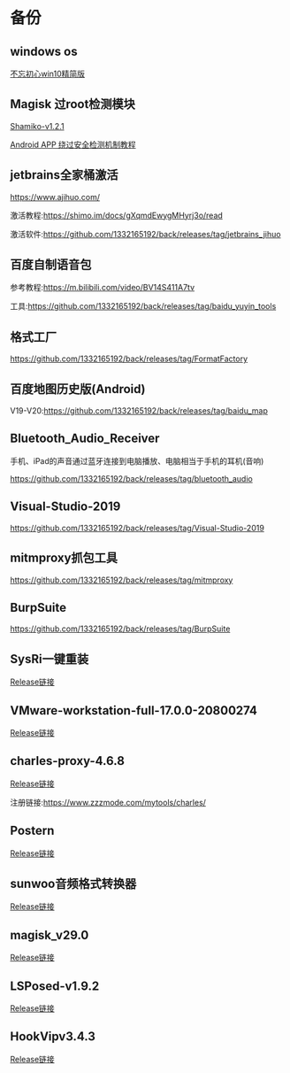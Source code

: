 # 备份
## windows os
[不忘初心win10精简版](https://github.com/1332165192/back/releases/tag/win_10)
## Magisk 过root检测模块

[Shamiko-v1.2.1](https://github.com/1332165192/back/releases/tag/Shamiko-v1.2.1-383-back)

[Android APP 绕过安全检测机制教程](https://xz.aliyun.com/t/12858?time__1311=GqGxuDcDRD9AitD%2FYriQGkQjdGIhS3wu0bD)

## jetbrains全家桶激活

https://www.ajihuo.com/

激活教程:https://shimo.im/docs/gXqmdEwygMHyrj3o/read

激活软件:https://github.com/1332165192/back/releases/tag/jetbrains_jihuo

## 百度自制语音包

参考教程:https://m.bilibili.com/video/BV14S411A7tv

工具:https://github.com/1332165192/back/releases/tag/baidu_yuyin_tools

## 格式工厂
https://github.com/1332165192/back/releases/tag/FormatFactory

## 百度地图历史版(Android)
V19-V20:https://github.com/1332165192/back/releases/tag/baidu_map

## Bluetooth_Audio_Receiver
手机、iPad的声音通过蓝牙连接到电脑播放、电脑相当于手机的耳机(音响)

https://github.com/1332165192/back/releases/tag/bluetooth_audio
## Visual-Studio-2019
https://github.com/1332165192/back/releases/tag/Visual-Studio-2019
## mitmproxy抓包工具
https://github.com/1332165192/back/releases/tag/mitmproxy
## BurpSuite
https://github.com/1332165192/back/releases/tag/BurpSuite


## SysRi一键重装
[Release链接](https://github.com/1332165192/back/releases/tag/SysRi%E4%B8%80%E9%94%AE%E9%87%8D%E8%A3%85)

## VMware-workstation-full-17.0.0-20800274
[Release链接](https://github.com/1332165192/back/releases/tag/VMware-workstation-full-17.0.0-20800274)

## charles-proxy-4.6.8
[Release链接](https://github.com/1332165192/back/releases/tag/charles-proxy-4.6.8)

注册链接:https://www.zzzmode.com/mytools/charles/

## Postern
[Release链接](https://github.com/1332165192/back/releases/tag/Postern)

## sunwoo音频格式转换器
[Release链接](https://github.com/1332165192/back/releases/tag/sunwoo%E9%9F%B3%E9%A2%91%E6%A0%BC%E5%BC%8F%E8%BD%AC%E6%8D%A2%E5%99%A8)

## magisk_v29.0
[Release链接](https://github.com/1332165192/back/releases/tag/magisk_v29.0)

## LSPosed-v1.9.2
[Release链接](https://github.com/1332165192/back/releases/tag/LSPosed-v1.9.2)

## HookVipv3.4.3
[Release链接](https://github.com/1332165192/back/releases/tag/HookVipv3.4.3)
